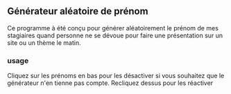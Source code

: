 ## Générateur aléatoire de prénom

Ce programme à été conçu pour générer aléatoirement le prénom de mes stagiaires quand personne ne se dévoue pour faire une présentation sur un site ou un thème le matin.

### usage

Cliquez sur les prénoms en bas pour les désactiver si vous souhaitez que le générateur n'en tienne pas compte.
Recliquez dessus pour les réactiver